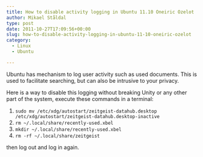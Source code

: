 ```yaml
---
title: How to disable activity logging in Ubuntu 11.10 Oneiric Ozelot
author: Mikael Ståldal
type: post
date: 2011-10-27T17:09:56+00:00
slug: how-to-disable-activity-logging-in-ubuntu-11-10-oneiric-ozelot
category:
  - Linux
  - Ubuntu

---
```

Ubuntu has mechanism to log user activity such as used documents. This is used to facilitate searching, but can also be intrusive to your privacy.

Here is a way to disable this logging without breaking Unity or any other part of the system, execute these commands in a terminal:

  1. `sudo mv /etc/xdg/autostart/zeitgeist-datahub.desktop /etc/xdg/autostart/zeitgeist-datahub.desktop-inactive`
  2. `rm ~/.local/share/recently-used.xbel`
  3. `mkdir ~/.local/share/recently-used.xbel`
  4. `rm -rf ~/.local/share/zeitgeist`

then log out and log in again.